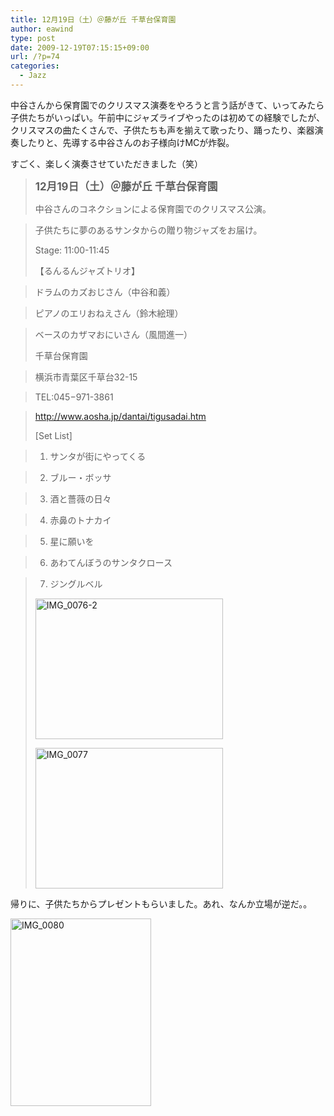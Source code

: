 ```yaml
---
title: 12月19日（土）＠藤が丘 千草台保育園
author: eawind
type: post
date: 2009-12-19T07:15:15+09:00
url: /?p=74
categories:
  - Jazz
---
```

中谷さんから保育園でのクリスマス演奏をやろうと言う話がきて、いってみたら子供たちがいっぱい。午前中にジャズライブやったのは初めての経験でしたが、クリスマスの曲たくさんで、子供たちも声を揃えて歌ったり、踊ったり、楽器演奏したりと、先導する中谷さんのお子様向けMCが炸裂。

すごく、楽しく演奏させていただきました（笑）

> **<big>12月19日（土）＠藤が丘 千草台保育園</big>**
>
> 中谷さんのコネクションによる保育園でのクリスマス公演。

> 子供たちに夢のあるサンタからの贈り物ジャズをお届け。
>
> Stage: 11:00-11:45
>
> 【るんるんジャズトリオ】

> ドラムのカズおじさん（中谷和義）

> ピアノのエリおねえさん（鈴木絵理）

> ベースのカザマおにいさん（風間進一）
>
> 千草台保育園

> 横浜市青葉区千草台32-15

> TEL:045−971-3861

> http://www.aosha.jp/dantai/tigusadai.htm
>
> [Set List]

> 1. サンタが街にやってくる

> 2. ブルー・ボッサ

> 3. 酒と薔薇の日々

> 4. 赤鼻のトナカイ

> 5. 星に願いを

> 6. あわてんぼうのサンタクロース

> 7. ジングルベル
>
> <span class="mt-enclosure mt-enclosure-image" style="display: inline;"><a href="/img/wp/2009/12/IMG_0076-2.jpg"><img class="alignnone size-medium wp-image-868" src="/img/wp/2009/12/IMG_0076-2.jpg" alt="IMG_0076-2" width="300" height="225" srcset="/img/wp/2009/12/IMG_0076-2.jpg 300w, /img/wp/2009/12/IMG_0076-2-1024x768.jpg 1024w" sizes="(max-width: 300px) 100vw, 300px" /></a></span>
>
> <span class="mt-enclosure mt-enclosure-image" style="display: inline;"><a href="/img/wp/2009/12/IMG_0077.jpg"><img class="alignnone size-medium wp-image-869" src="/img/wp/2009/12/IMG_0077.jpg" alt="IMG_0077" width="300" height="225" srcset="/img/wp/2009/12/IMG_0077.jpg 300w, /img/wp/2009/12/IMG_0077-1024x768.jpg 1024w" sizes="(max-width: 300px) 100vw, 300px" /></a></span>

帰りに、子供たちからプレゼントもらいました。あれ、なんか立場が逆だ。。

<span class="mt-enclosure mt-enclosure-image" style="display: inline;"><a href="/img/wp/2009/12/IMG_0080.jpg"><img class="alignnone size-medium wp-image-870" src="/img/wp/2009/12/IMG_0080.jpg" alt="IMG_0080" width="225" height="300" srcset="/img/wp/2009/12/IMG_0080.jpg 225w, /img/wp/2009/12/IMG_0080-768x1024.jpg 768w, /img/wp/2009/12/IMG_0080.jpg 1536w" sizes="(max-width: 225px) 100vw, 225px" /></a></span>
